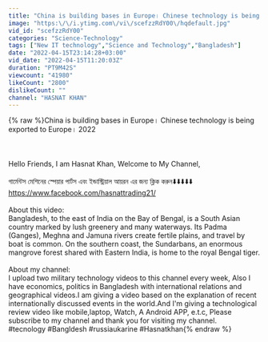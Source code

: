 ```yaml
---
title: "China is building bases in Europe। Chinese technology is being exported to Europe। 2022"
image: "https:\/\/i.ytimg.com\/vi\/scefzzRdY00\/hqdefault.jpg"
vid_id: "scefzzRdY00"
categories: "Science-Technology"
tags: ["New IT technology","Science and Technology","Bangladesh"]
date: "2022-04-15T23:14:28+03:00"
vid_date: "2022-04-15T11:20:03Z"
duration: "PT9M42S"
viewcount: "41980"
likeCount: "2800"
dislikeCount: ""
channel: "HASNAT KHAN"
---
```

{% raw %}China is building bases in Europe। Chinese technology is being exported to Europe। 2022<br /><br /><br /><br />Hello Friends, I am Hasnat Khan, Welcome to My Channel, <br /><br />গার্মেন্টস মেশিনের স্পেয়ার পার্টস এবং ইন্ডাস্ট্রিয়াল আয়রন এর জন্য ক্লিক করুন⬇️⬇️⬇️⬇️⬇️<br /><a rel="nofollow" target="blank" href="https://www.facebook.com/hasnattrading21/">https://www.facebook.com/hasnattrading21/</a><br /><br />About this video:<br />Bangladesh, to the east of India on the Bay of Bengal, is a South Asian country marked by lush greenery and many waterways. Its Padma (Ganges), Meghna and Jamuna rivers create fertile plains, and travel by boat is common. On the southern coast, the Sundarbans, an enormous mangrove forest shared with Eastern India, is home to the royal Bengal tiger.<br /><br />About my channel: <br /> I upload two military technology videos to this channel every week, Also I have economics, politics in Bangladesh with international relations and geographical videos.I am giving a video based on the explanation of recent internationally discussed events in the world.And I'm giving a technological review video like mobile,laptop, Watch, A Android  APP,    e.t.c,  Please subscribe to my channel and thank you for visiting my channel.<br />#tecnology #Bangldesh #russiaukarine #Hasnatkhan{% endraw %}

